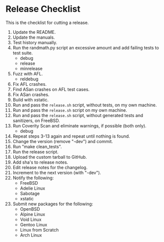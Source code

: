 # Release Checklist

This is the checklist for cutting a release.

1.	Update the README.
2.	Update the manuals.
3.	Test history manually.
4.	Run the randmath.py script an excessive amount and add failing tests to
	test suite.
	* debug
	* release
	* minrelease
5.	Fuzz with AFL.
	* reldebug
6.	Fix AFL crashes.
7.	Find ASan crashes on AFL test cases.
8.	Fix ASan crashes.
9.	Build with xstatic.
10.	Run and pass the `release.sh` script, without tests, on my own machine.
11.	Run and pass the `release.sh` script on my own machine.
12.	Run and pass the `release.sh` script, without generated tests and
	sanitizers, on FreeBSD.
13.	Run Coverity Scan and eliminate warnings, if possible (both only).
	* debug
14.	Repeat steps 3-13 again and repeat until nothing is found.
15.	Change the version (remove "-dev") and commit.
16.	Run "make clean_tests".
17.	Run the release script.
18.	Upload the custom tarball to GitHub.
19.	Add sha's to release notes.
20.	Edit release notes for the changelog.
21.	Increment to the next version (with "-dev").
22.	Notify the following:
	* FreeBSD
	* Adelie Linux
	* Sabotage
	* xstatic
23.	Submit new packages for the following:
	* OpenBSD
	* Alpine Linux
	* Void Linux
	* Gentoo Linux
	* Linux from Scratch
	* Arch Linux
